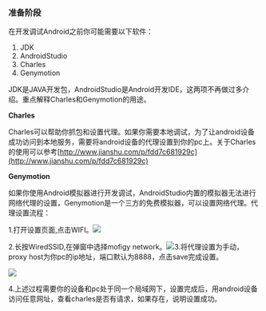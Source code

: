 ### 准备阶段

在开发调试Android之前你可能需要以下软件：

1. JDK
2. AndroidStudio
3. Charles
4. Genymotion

JDK是JAVA开发包，AndroidStudio是Android开发IDE，这两项不再做过多介绍。重点解释Charles和Genymotion的用途。

**Charles**

Charles可以帮助你抓包和设置代理。如果你需要本地调试，为了让android设备成功访问到本地服务，需要将android设备的代理设置到你的pc上。关于Charles的使用可以参考[http://www.jianshu.com/p/fdd7c681929c](http://www.jianshu.com/p/fdd7c681929c)

**Genymotion**

如果你使用Android模拟器进行开发调试，AndroidStudio内置的模拟器无法进行网络代理的设置，Genymotion是一个三方的免费模拟器，可以设置网络代理。代理设置流程：

1.打开设置页面,点击WIFI。![](https://img.benmu-health.com/gitbook/1505965984877.jpg)

2.长按WiredSSID,在弹窗中选择mofigy network。![](https://img.benmu-health.com/gitbook/1505966124180.jpg)3.将代理设置为手动，proxy host为你pc的ip地址，端口默认为8888，点击save完成设置。

![](https://img.benmu-health.com/gitbook/1505966248545.jpg)

4.上述过程需要你的设备和pc处于同一个局域网下，设置完成后，用android设备访问任意网址，查看charles是否有请求，如果存在，说明设置成功。

